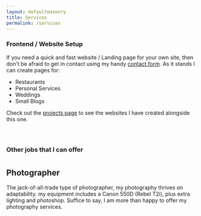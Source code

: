 ```yaml
---
layout: defaultmasonry
title: Services
permalink: /services
---
```

  <div id="index-banner">
    <div class="section">
      <div class="container">
            <div class="col s12" style="padding-bottom:5%;">
              <h3 class="center coolGradient">Frontend / Website Setup</h3>
              <p class="center">If you need a quick and fast website / Landing page for your own site, then don't be afraid to get in contact using my handy <a href="{{site.baseurl}}/contact">contact form</a>. As it stands I can create pages for: 
                <ul class="center">
                  <li class="chip white-text chitty">Restaurants</li>
                  <li class="chip white-text chitty">Personal Services</li>
                  <li class="chip white-text chitty">Weddings</li>
                  <li class="chip white-text chitty">Small Blogs</li>
                </ul>
                </p>
              <p class="center">Check out the <a href="{{site.baseurl}}/projects">projects page</a> to see the websites I have created alongside this one.</p>
            </div>        
            <div class="col s12">
            <h3 class="center coolGradient" style="padding-bottom: 2%;">Other jobs that I can offer</h3>
            </div>
            <div class="carousel carousel-slider center" data-flickity='{ "autoPlay": true }'>
                <!--
                <div class="carousel-fixed-item center">
                  <a class="btn waves-effect white grey-text darken-text-2">button</a>
                </div>
                -->
                <div class="carousel-cell white-text" style="background-image: url({{site.baseurl}}/assets/images/photography.png); width: 100%; height: 100%;">
                  <h2>Photographer</h2>
                  <p class="white-text mini-container">The jack-of-all-trade type of photographer, my photography thrives on adaptability. my equipment includes a Canon 550D (Rebel T2i), plus extra lighting and photoshop. Suffice to say, I am more than happy to offer my photography services.</p>
                </div>
                <div class="carousel-cell white-text" style="background-image: url({{site.baseurl}}/assets/images/retoucher.png); width: 100%; height: 100%;">
                  <h2>Retoucher</h2>
                  <p class="white-text mini-container">From restorations and photo-manipulations to simple retouching jobs, I have professional experience in a number of retouching jobs you may need.</p>
                </div>
                <div class="carousel-cell white-text" style="background-image: url({{site.baseurl}}/assets/images/tech.png); width: 100%; height: 100%;">
                  <h2>Tech Geek</h2>
                  <p class="white-text mini-container">I can actually build custom computers to spec, alongside installation of the three main operating systems with ease.</p>
                </div>
              </div>
          </div>
      </div>
    </div>


